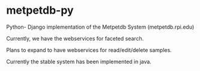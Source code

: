 metpetdb-py
===========

Python- Django implementation of the Metpetdb System (metpetdb.rpi.edu)

Currently, we have the webservices for faceted search.

Plans to expand to have webservices for read/edit/delete samples. 

Currently the stable system has been implemented in java.
